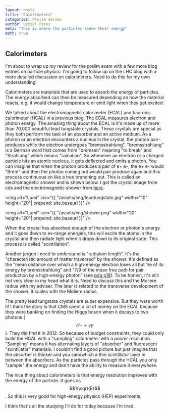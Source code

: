 ```yaml
---
layout: posts
title: "Calorimeters"
categories: Prelim Series
author: Uzziel Perez
meta: "This is where the particles leave their energy"
math: true
---
```


## Calorimeters

I'm about to wrap up my review for the prelim exam with a few more blog entries on particle physics. I'm going to follow up on the LHC blog with a more detailed discussion on calorimeters. Need to do this for my own understanding!

Calorimeters are materials that are used to absorb the energy of particles. The energy absorbed can then be measured depending on how the material reacts, e.g. it would change temperature or emit light when they get excited.

We talked about the electromagnetic calorimeter (ECAL) and hadronic calorimeter (HCAL) in a previous blog. The ECAL measures electron and photon energy. The amazing thing about the ECAL is it's made up of more than 70,000 beautiful lead tungstate crystals. These crystals are special as they both perform the task of an absorber and an active medium. As a photon or an electron encounters a nucleus in the crystal, the photon pair-produces while the electron undergoes "bremsstrahlung". "bremsstrahlung" is a German word that comes from "bremsen" meaning "to break" and "Strahlung" which means "radiation". So whenever an electron or a charged particle hits an atomic nucleus, it gets deflected and emits a photon. You can imagine that when the photon produces a pair of e+ e-, the e+ e- would "Brem" and then the photon coming out would pair produce again and this process continuous on like a tree branching out. This is called an electromagnetic shower and is shown below. I got the crystal image from cds and the electromagnetic shower from [here](https://www.mpp.mpg.de/~menke/elss/).

<img alt="Lumi" src="{{ "/assets/img/leadtungstate.jpg" width="10" height="20"| prepend: site.baseurl }}" />

<img alt="Lumi" src="{{ "/assets/img/shower.png" width="20" height="20"| prepend: site.baseurl }}" />

When the crystal has absorbed enough of the electron or photon's energy and it goes down to ev-range energies, this will excite the atoms in the crystal and then radiate light when it drops down to its original state. This process is called "scintillation".

Another jargon I need to understand is "radiation length". It's the "characteristic amount of matter traversed" by the shower. It's defined as the "mean distance over which a high-energy electron loses all but 1/e of its energy by bremsstrahlung" and "7/9 of the mean free path for pair production by a high-energy photon" (see [pdg p18](http://pdg.lbl.gov/2011/reviews/rpp2011-rev-passage-particles-matter.pdf)). To be honest, it's still not very clear in my head what it is. Need to discuss this and the Moliere radius with my adviser. The later is related to the transverse development of the shower. It scales with the Moliere radius.

The pretty lead tungstate crystals are super expensive. But they were worth it! I think the story is that CMS spent a lot of money on the ECAL because they were banking on finding the Higgs boson when it decays to two photons ($$H->\gamma\gamma$$). They did find it in 2012. So because of budget constraints, they could only build the HCAL with a "sampling" calorimeter with a poorer resolution. "Sampling" means it has alternating layers of "absorber" and fluorescent "scintillator" materials. I couldn't find a good picture but just imagine that the absorber is thicker and you sandwhich a thin scintillator layer in between the absorbers. As the particles pass through the HCAL you only "sample" the energy and don't have the ability to measure it everywhere.

The nice thing about calorimeters is that energy resolution improves with the energy of the particle. It goes as $$1/\sqrt{E}$$. So this is very good for high-energy physics (HEP) experiments.

I think that's all the studying I'll do for today because I'm tired.
